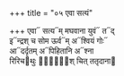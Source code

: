 +++
title = "०५ एवा सत्यं"

+++
एवा᳓ सत्य᳓म् मघवाना युवं᳓ त᳓द्  
इ᳓न्द्रश् च सोम ऊर्व᳓म् अ᳓श्वियं गोः᳓  
आ᳓दर्दृतम् अ᳓पिहितानि अ᳓श्ना  
रिरिच᳓थुः क्षा᳐᳓श् चित् ततृदाना᳓